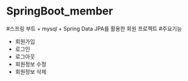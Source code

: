 # SpringBoot_member
#스프링 부트 + mysql + Spring Data JPA를 활용한 회원 프로젝트
#주요기능
- 회원가입
- 로그인
- 로그아웃
- 회원정보 수정
- 회원정보 삭제
